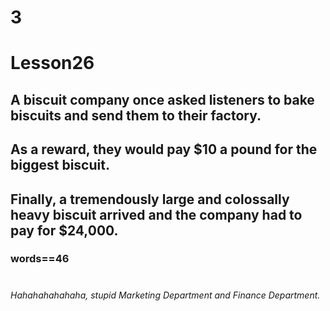 # 3
# Lesson26
## A biscuit company once asked listeners to bake biscuits and send them to their factory.
## As a reward, they would pay $10 a pound for the biggest biscuit.
## Finally, a tremendously large and colossally heavy biscuit arrived and the company had to pay for $24,000.
### words==46
# 
# 
# 
# 
# 
# 
# 
# 
# 
# 
# 
# 
# 
# 
# 
# 
# 
# 
# 
# 
# 
# 
# 
# 
# 
# 
# 
# 
# 
# 
# 
# 
# 
# 
###### Hahahahahahaha, *stupid Marketing Department and Finance Department*.